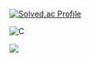 
<!--
**gorapang/gorapang** is a ✨ _special_ ✨ repository because its `README.md` (this file) appears on your GitHub profile.

Here are some ideas to get you started:

- 🔭 I’m currently working on ...
- 🌱 I’m currently learning ...
- 👯 I’m looking to collaborate on ...
- 🤔 I’m looking for help with ...
- 💬 Ask me about ...
- 📫 How to reach me: ...
- 😄 Pronouns: ...
- ⚡ Fun fact: ...
-->
[![Solved.ac Profile](http://mazassumnida.wtf/api/v2/generate_badge?boj=wnwjdqkr)](https://solved.ac/wnwjdqkr/)

![C](https://img.shields.io/badge/C-A8B9CC.svg?&style=for-the-badge&logo=C&logoColor=white)

<img src="https://img.shields.io/badge/C++-00599C?style=flat-square&logo=cplusplus&logoColor=white"/>
